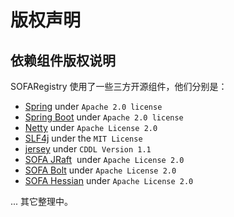 # 版权声明

## 依赖组件版权说明
SOFARegistry 使用了一些三方开源组件，他们分别是：

* [Spring](https://github.com/spring-projects/spring-framework) under `Apache 2.0 license`
* [Spring Boot](https://github.com/spring-projects/spring-boot) under `Apache 2.0 license`
* [Netty](https://github.com/netty/netty) under `Apache License 2.0`
* [SLF4j](https://github.com/qos-ch/slf4j) under the `MIT License`
* [jersey](https://github.com/jersey/jersey) under `CDDL Version 1.1`  
* [SOFA JRaft](https://github.com/alipay/sofa-jraft)  under `Apache License 2.0`
* [SOFA Bolt](https://github.com/alipay/sofa-bolt) under `Apache License 2.0`
* [SOFA Hessian](https://github.com/alipay/sofa-hessian) under `Apache License 2.0`

... 其它整理中。